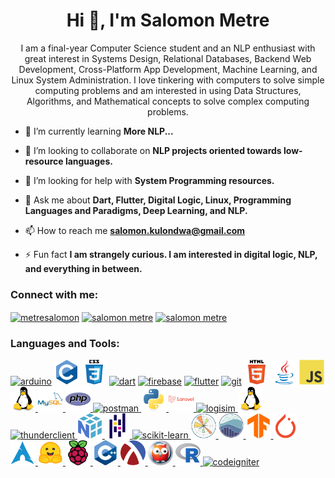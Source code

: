 <h1 align="center">Hi 👋, I'm Salomon Metre</h1>
<p align="center">I am a final-year Computer Science student and an NLP enthusiast with great interest in Systems Design, Relational Databases, Backend Web Development, Cross-Platform App Development, Machine Learning, and Linux System Administration. I love tinkering with computers to solve simple computing problems and am interested in using Data Structures, Algorithms, and Mathematical concepts to solve complex computing problems.</p>

<!-- <p align="left"> <img src="https://komarev.com/ghpvc/?username=salomonmetre&label=Profile%20views&color=0e75b6&style=flat" alt="salomonmetre" /> </p> -->

<!-- <p align="left"> <a href="https://github.com/ryo-ma/github-profile-trophy"><img src="https://github-profile-trophy.vercel.app/?username=salomonmetre" alt="salomonmetre" /></a> </p> -->

<!-- <p align="left"> <a href="https://twitter.com/metresalomon" target="blank"><img src="https://img.shields.io/twitter/follow/metresalomon?logo=twitter&style=for-the-badge" alt="metresalomon" /></a> </p> -->

- 🌱 I’m currently learning **More NLP...**

- 👯 I’m looking to collaborate on **NLP projects oriented towards low-resource languages.**

- 🤝 I’m looking for help with **System Programming resources.**

- 💬 Ask me about **Dart, Flutter, Digital Logic, Linux, Programming Languages and Paradigms, Deep Learning, and NLP.**

- 📫 How to reach me **salomon.kulondwa@gmail.com**

- ⚡ Fun fact **I am strangely curious. I am interested in digital logic, NLP, and everything in between.**

<h3 align="left">Connect with me:</h3>
<p align="left">
<a href="https://twitter.com/metresalomon" target="blank"><img align="center" src="https://raw.githubusercontent.com/rahuldkjain/github-profile-readme-generator/master/src/images/icons/Social/twitter.svg" alt="metresalomon" height="30" width="40" /></a>
<a href="https://www.facebook.com/salomon.metre/" target="blank"><img align="center" src="https://raw.githubusercontent.com/rahuldkjain/github-profile-readme-generator/master/src/images/icons/Social/facebook.svg" alt="salomon metre" height="30" width="40" /></a>
<a href="https://www.instagram.com/salomonmetre/" target="blank"><img align="center" src="https://raw.githubusercontent.com/rahuldkjain/github-profile-readme-generator/master/src/images/icons/Social/instagram.svg" alt="salomon metre" height="30" width="40" /></a>
</p>

<h3 align="left">Languages and Tools:</h3>
<p align="left">
<a href="https://www.arduino.cc/" target="_blank" rel="noreferrer"><img src="https://cdn.worldvectorlogo.com/logos/arduino-1.svg" alt="arduino" width="40" height="40"/></a>
<a href="https://www.cprogramming.com/" target="_blank" rel="noreferrer"><img src="https://raw.githubusercontent.com/devicons/devicon/master/icons/c/c-original.svg" alt="c" width="40" height="40"/></a>
<a href="https://www.w3schools.com/css/" target="_blank" rel="noreferrer"><img src="https://raw.githubusercontent.com/devicons/devicon/master/icons/css3/css3-original-wordmark.svg" alt="css3" width="40" height="40"/></a>
<a href="https://dart.dev" target="_blank" rel="noreferrer"><img src="https://www.vectorlogo.zone/logos/dartlang/dartlang-icon.svg" alt="dart" width="40" height="40"/></a>
<a href="https://firebase.google.com/" target="_blank" rel="noreferrer"><img src="https://www.vectorlogo.zone/logos/firebase/firebase-icon.svg" alt="firebase" width="40" height="40"/></a>
<a href="https://flutter.dev" target="_blank" rel="noreferrer"><img src="https://www.vectorlogo.zone/logos/flutterio/flutterio-icon.svg" alt="flutter" width="40" height="40"/></a>
<a href="https://git-scm.com/" target="_blank" rel="noreferrer"><img src="https://www.vectorlogo.zone/logos/git-scm/git-scm-icon.svg" alt="git" width="40" height="40"/></a>
<a href="https://www.w3.org/html/" target="_blank" rel="noreferrer"><img src="https://raw.githubusercontent.com/devicons/devicon/master/icons/html5/html5-original-wordmark.svg" alt="html5" width="40" height="40"/></a>
<a href="https://www.java.com" target="_blank" rel="noreferrer"><img src="https://raw.githubusercontent.com/devicons/devicon/master/icons/java/java-original.svg" alt="java" width="40" height="40"/></a>
<a href="https://developer.mozilla.org/en-US/docs/Web/JavaScript" target="_blank" rel="noreferrer"><img src="https://raw.githubusercontent.com/devicons/devicon/master/icons/javascript/javascript-original.svg" alt="javascript" width="40" height="40"/></a>
<a href="https://www.linux.org/" target="_blank" rel="noreferrer">
  <img src="https://raw.githubusercontent.com/devicons/devicon/master/icons/linux/linux-original.svg" alt="linux" width="40" height="40"/>
</a>
<a href="https://www.mysql.com/" target="_blank" rel="noreferrer">
  <img src="https://raw.githubusercontent.com/devicons/devicon/master/icons/mysql/mysql-original-wordmark.svg" alt="mysql" width="40" height="40"/>
</a>
<a href="https://www.php.net" target="_blank" rel="noreferrer">
  <img src="https://raw.githubusercontent.com/devicons/devicon/master/icons/php/php-original.svg" alt="php" width="40" height="40"/>
</a>
<a href="https://postman.com" target="_blank" rel="noreferrer">
  <img src="https://www.vectorlogo.zone/logos/getpostman/getpostman-icon.svg" alt="postman" width="40" height="40"/>
</a>
<a href="https://www.python.org" target="_blank" rel="noreferrer">
  <img src="https://raw.githubusercontent.com/devicons/devicon/master/icons/python/python-original.svg" alt="python" width="40" height="40"/>
</a>
<a href="https://laravel.com/" target="_blank" rel="noreferrer"> 
  <img src="https://raw.githubusercontent.com/devicons/devicon/master/icons/laravel/laravel-original-wordmark.svg" alt="laravel" width="40" height="40"/> 
</a>
<a href="https://www.logisim-evolution.org/" target="_blank" rel="noreferrer"> 
    <img src="https://raw.githubusercontent.com/devicons/devicon/master/icons/logisim/logisim-original.svg" alt="logisim" width="40" height="40"/> 
</a>

<a href="https://www.linux.org/" target="_blank" rel="noreferrer"> 
    <img src="https://raw.githubusercontent.com/devicons/devicon/master/icons/linux/linux-original.svg" alt="linux" width="40" height="40"/> 
</a>

<a href="https://www.thunderclient.com/" target="_blank" rel="noreferrer"> 
    <img src="https://raw.githubusercontent.com/devicons/devicon/master/icons/thunderclient/thunderclient-original.svg" alt="thunderclient" width="40" height="40"/> 
</a>

<a href="https://numpy.org/" target="_blank" rel="noreferrer"> 
    <img src="https://raw.githubusercontent.com/devicons/devicon/master/icons/numpy/numpy-original.svg" alt="numpy" width="40" height="40"/> 
</a>

<a href="https://pandas.pydata.org/" target="_blank" rel="noreferrer"> 
    <img src="https://raw.githubusercontent.com/devicons/devicon/master/icons/pandas/pandas-original.svg" alt="pandas" width="40" height="40"/> 
</a>

<a href="https://scikit-learn.org/" target="_blank" rel="noreferrer"> 
    <img src="https://raw.githubusercontent.com/devicons/devicon/master/icons/scikit-learn/scikit-learn-original.svg" alt="scikit-learn" width="40" height="40"/> 
</a>

<a href="https://matplotlib.org/" target="_blank" rel="noreferrer"> 
    <img src="https://raw.githubusercontent.com/devicons/devicon/master/icons/matplotlib/matplotlib-original.svg" alt="matplotlib" width="40" height="40"/> 
</a>

<a href="https://seaborn.pydata.org/" target="_blank" rel="noreferrer"> 
    <img src="https://raw.githubusercontent.com/devicons/devicon/master/icons/seaborn/seaborn-original.svg" alt="seaborn" width="40" height="40"/> 
</a>

<a href="https://www.tensorflow.org/" target="_blank" rel="noreferrer"> 
    <img src="https://raw.githubusercontent.com/devicons/devicon/master/icons/tensorflow/tensorflow-original.svg" alt="tensorflow" width="40" height="40"/> 
</a>

<a href="https://pytorch.org/" target="_blank" rel="noreferrer"> 
    <img src="https://raw.githubusercontent.com/devicons/devicon/master/icons/pytorch/pytorch-original.svg" alt="pytorch" width="40" height="40"/> 
</a>

<a href="https://www.archlinux.org/" target="_blank" rel="noreferrer"> 
    <img src="https://raw.githubusercontent.com/devicons/devicon/master/icons/archlinux/archlinux-original.svg" alt="archlinux" width="40" height="40"/> 
</a>

<a href="https://huggingface.co/" target="_blank" rel="noreferrer"> 
    <img src="https://raw.githubusercontent.com/devicons/devicon/master/icons/huggingface/huggingface-original.svg" alt="huggingface" width="40" height="40"/> 
</a>

<a href="https://www.raspberrypi.org/" target="_blank" rel="noreferrer"> 
    <img src="https://raw.githubusercontent.com/devicons/devicon/master/icons/raspberrypi/raspberrypi-original.svg" alt="raspberrypi" width="40" height="40"/> 
</a>

<a href="https://isocpp.org/" target="_blank" rel="noreferrer"> 
    <img src="https://raw.githubusercontent.com/devicons/devicon/master/icons/cplusplus/cplusplus-original.svg" alt="c++" width="40" height="40"/> 
</a>

<a href="https://racket-lang.org/" target="_blank" rel="noreferrer"> 
    <img src="https://raw.githubusercontent.com/devicons/devicon/master/icons/racket/racket-original.svg" alt="racket" width="40" height="40"/> 
</a>

<a href="https://www.swi-prolog.org/" target="_blank" rel="noreferrer"> 
    <img src="https://raw.githubusercontent.com/devicons/devicon/master/icons/prolog/prolog-original.svg" alt="prolog" width="40" height="40"/> 
</a>

<a href="https://www.r-project.org/" target="_blank" rel="noreferrer"> 
    <img src="https://raw.githubusercontent.com/devicons/devicon/master/icons/r/r-original.svg" alt="r" width="40" height="40"/> 
</a>

<a href="https://codeigniter.com/" target="_blank" rel="noreferrer"> 
    <img src="https://raw.githubusercontent.com/devicons/devicon/master/icons/codeigniter/codeigniter-original.svg" alt="codeigniter" width="40" height="40"/> 
</a>

</p>

<!-- <p><img align="left" src="https://github-readme-stats.vercel.app/api/top-langs?username=salomonmetre&show_icons=true&locale=en&layout=compact" alt="salomonmetre" /></p> -->

<!-- <p>&nbsp;<img align="center" src="https://github-readme-stats.vercel.app/api?username=salomonmetre&show_icons=true&locale=en" alt="salomonmetre" /></p> -->

<!-- <p><img align="center" src="https://github-readme-streak-stats.herokuapp.com/?user=salomonmetre&" alt="salomonmetre" /></p> -->
